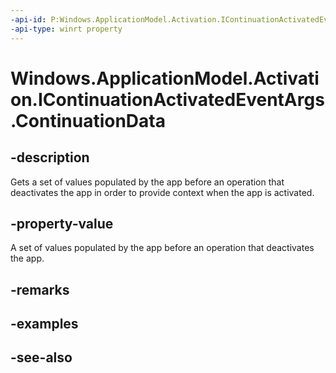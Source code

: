 ```yaml
---
-api-id: P:Windows.ApplicationModel.Activation.IContinuationActivatedEventArgs.ContinuationData
-api-type: winrt property
---
```


<!-- Property syntax
public Windows.Foundation.Collections.ValueSet ContinuationData { get; }
-->

# Windows.ApplicationModel.Activation.IContinuationActivatedEventArgs.ContinuationData

## -description
Gets a set of values populated by the app before an operation that deactivates the app in order to provide context when the app is activated.

## -property-value
A set of values populated by the app before an operation that deactivates the app.

## -remarks

## -examples

## -see-also
